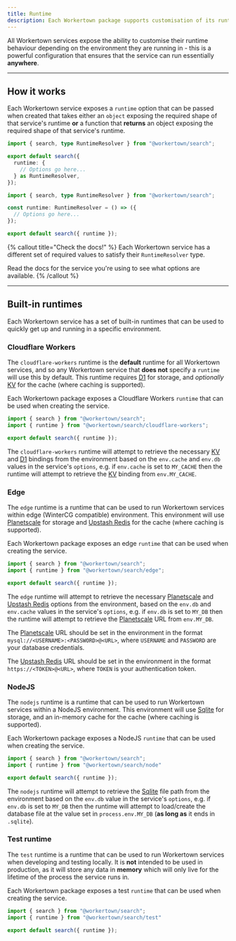 ```yaml
---
title: Runtime
description: Each Workertown package supports customisation of its runtime behaviour depending on the environment.
---
```


All Workertown services expose the ability to customise their runtime behaviour
depending on the environment they are running in - this is a powerful
configuration that ensures that the service can run essentially **anywhere**.

---

## How it works

Each Workertown service exposes a `runtime` option that can be passed when
created that takes either an `object` exposing the required shape of that
service's runtime **or** a function that **returns** an object exposing the
required shape of that service's runtime.

```ts
import { search, type RuntimeResolver } from "@workertown/search";

export default search({
  runtime: {
    // Options go here...
  } as RuntimeResolver,
});
```
```ts
import { search, type RuntimeResolver } from "@workertown/search";

const runtime: RuntimeResolver = () => ({
  // Options go here...
});

export default search({ runtime });
```

{% callout title="Check the docs!" %}
Each Workertown service has a different set of required values to satisfy their
`RuntimeResolver` type.

Read the docs for the service you're using to see what options are available.
{% /callout %}

---

## Built-in runtimes

Each Workertown service has a set of built-in runtimes that can be used to
quickly get up and running in a specific environment.

### Cloudflare Workers

The `cloudflare-workers` runtime is the **default** runtime for all Workertown
services, and so any Workertown service that **does not** specify a `runtime`
will use this by default. This runtime requires
[D1](https://developers.cloudflare.com/d1/) for storage, and *optionally*
[KV](https://developers.cloudflare.com/workers/learning/how-kv-works/) for the
cache (where caching is supported).

Each Workertown package exposes a Cloudflare Workers `runtime` that can be used
when creating the service.

```ts
import { search } from "@workertown/search";
import { runtime } from "@workertown/search/cloudflare-workers";

export default search({ runtime });
```

The `cloudflare-workers` runtime will attempt to retrieve the necessary
[KV](https://developers.cloudflare.com/workers/learning/how-kv-works/) and
[D1](https://developers.cloudflare.com/d1/) bindings from the environment based
on the `env.cache` and `env.db` values in the service's `options`, e.g. if
`env.cache` is set to `MY_CACHE` then the runtime will attempt to retrieve the
[KV](https://developers.cloudflare.com/workers/learning/how-kv-works/) binding
from `env.MY_CACHE`.

### Edge

The `edge` runtime is a runtime that can be used to run Workertown services
within edge (WinterCG compatible) environment. This environment will use
[Planetscale](https://planetscale.com/) for storage and
[Upstash Redis](https://docs.upstash.com/redis) for the cache (where caching is
supported).

Each Workertown package exposes an edge `runtime` that can be used when creating
the service.

```ts
import { search } from "@workertown/search";
import { runtime } from "@workertown/search/edge";

export default search({ runtime });
```

The `edge` runtime will attempt to retrieve the necessary
[Planetscale](https://planetscale.com/) and
[Upstash Redis](https://docs.upstash.com/redis) options from the environment,
based on the `env.db` and `env.cache` values in the service's `options`, e.g. if
`env.db` is set to `MY_DB` then the runtime will attempt to retrieve the
[Planetscale](https://planetscale.com/) URL from `env.MY_DB`.

The [Planetscale](https://planetscale.com/) URL should be set in the environment
in the format `mysql://<USERNAME>:<PASSWORD>@<URL>`, where `USERNAME` and
`PASSWORD` are your database credentials.

The [Upstash Redis](https://docs.upstash.com/redis) URL should be set in the
environment in the format `https://<TOKEN>@<URL>`, where `TOKEN` is your
authentication token.

### NodeJS

The `nodejs` runtime is a runtime that can be used to run Workertown services
within a NodeJS environment. This environment will use 
[Sqlite](https://www.sqlite.org/index.html) for storage, and an in-memory cache
for the cache (where caching is supported).

Each Workertown package exposes a NodeJS `runtime` that can be used when
creating the service.

```ts
import { search } from "@workertown/search";
import { runtime } from "@workertown/search/node"

export default search({ runtime });
```

The `nodejs` runtime will attempt to retrieve the
[Sqlite](https://www.sqlite.org/index.html) file path from the environment based
on the `env.db` value in the service's `options`, e.g. if `env.db` is set to
`MY_DB` then the runtime will attempt to load/create the database file at the
value set in `process.env.MY_DB` (**as long as** it ends in `.sqlite`).

### Test runtime

The `test` runtime is a runtime that can be used to run Workertown services
when developing and testing locally. It is **not** intended to be used in
production, as it will store any data in **memory** which will only live for the
lifetime of the process the service runs in.

Each Workertown package exposes a test `runtime` that can be used when creating
the service.

```ts
import { search } from "@workertown/search";
import { runtime } from "@workertown/search/test"

export default search({ runtime });
```
